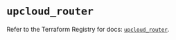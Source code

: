 # `upcloud_router`

Refer to the Terraform Registry for docs: [`upcloud_router`](https://registry.terraform.io/providers/upcloudltd/upcloud/5.10.1/docs/resources/router).
